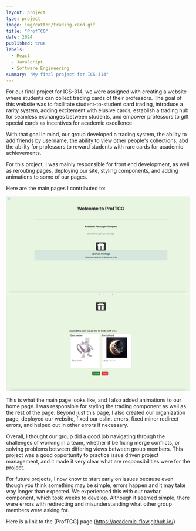 ```yaml
---
layout: project
type: project
image: img/cotton/trading-card.gif
title: "ProfTCG"
date: 2024
published: true
labels:
  - React
  - JavaScript
  - Software Engineering
summary: "My final project for ICS-314"
---
```


For our final project for ICS-314, we were assigned with creating a website where students can collect trading cards of their professors. The goal of this website was to facilitate student-to-student card trading,
introduce a rarity system, adding excitement with elusive cards, establish a trading hub for seamless exchanges between students, and empower professors to gift special cards as incentives for academic excellence

With that goal in mind, our group developed a trading system, the ability to add friends by username, the ability to view other people's collections, abd the ability for professors to reward students with rare cards for academic achievements. 

For this project, I was mainly responsible for front end development, as well as rerouting pages, deploying our site, styling components, and adding animations to some of our pages.

Here are the main pages I contributed to: 

<img width="500px" class="rounded mx-auto pe-4" src="../img/cotton/Pack_opening.png">

<img width="500px" class="rounded mx-auto pe-4" src="../img/cotton/accept-deny.png">

This is what the main page looks like, and I also added animations to our home page. I was responsible for styling the trading component as well as the rest of the page. Beyond just this page, I also created our organization page, deployed our website, fixed our eslint errors, fixed minor redirect errors, and helped out in other errors if necessary.

Overall, I thought our group did a good job navigating through the challenges of working in a team, whether it be fixing merge conflicts, or solving problems between differing views between group members. This project was a good opportunity to practice issue driven project management, and it made it very clear what are responsibilities were for the project. 

For future projects, I now know to start early on issues because even though you think something may be simple, errors happen and it may take way longer than expected. We experienced this with our navbar component, which took weeks to develop. Although it seemed simple, there were errors with redirecting and misunderstanding what other group members were asking for. 

Here is a link to the [ProfTCG] page (https://academic-flow.github.io/) 
